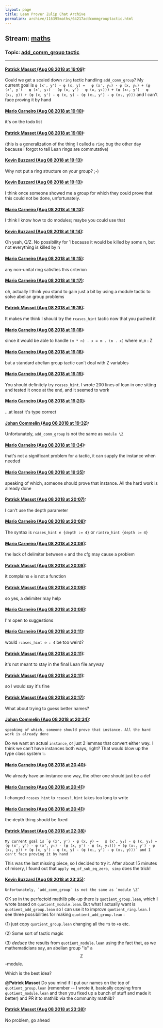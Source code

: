 ```yaml
---
layout: page
title: Lean Prover Zulip Chat Archive 
permalink: archive/116395maths/64217addcommgrouptactic.html
---
```


## Stream: [maths](index.html)
### Topic: [add_comm_group tactic](64217addcommgrouptactic.html)

---

#### [Patrick Massot (Aug 08 2018 at 19:09)](https://leanprover.zulipchat.com/#narrow/stream/116395-maths/topic/add_comm_group%20tactic/near/131120526):
Could we get a scaled down `ring` tactic handling `add_comm_group`? My current goal is `φ (x', y') - φ (x, y) =   φ (x', y₁) - φ (x, y₁) + (φ (x', y') - φ (x', y₁) - (φ (x, y') - φ (x, y₁))) + (φ (x₁, y') - φ (x₁, y)) + (φ (x, y') - φ (x, y) - (φ (x₁, y') - φ (x₁, y)))` and I can't face proving it by hand

#### [Mario Carneiro (Aug 08 2018 at 19:10)](https://leanprover.zulipchat.com/#narrow/stream/116395-maths/topic/add_comm_group%20tactic/near/131120596):
it's on the todo list

#### [Patrick Massot (Aug 08 2018 at 19:10)](https://leanprover.zulipchat.com/#narrow/stream/116395-maths/topic/add_comm_group%20tactic/near/131120597):
(this is a generalization of the thing I called a `ring` bug the other day because I forgot to tell Lean rings are commutative)

#### [Kevin Buzzard (Aug 08 2018 at 19:13)](https://leanprover.zulipchat.com/#narrow/stream/116395-maths/topic/add_comm_group%20tactic/near/131120730):
Why not put a ring structure on your group? ;-)

#### [Kevin Buzzard (Aug 08 2018 at 19:13)](https://leanprover.zulipchat.com/#narrow/stream/116395-maths/topic/add_comm_group%20tactic/near/131120750):
I think once someone showed me a group for which they could prove that this could not be done, unfortunately.

#### [Mario Carneiro (Aug 08 2018 at 19:13)](https://leanprover.zulipchat.com/#narrow/stream/116395-maths/topic/add_comm_group%20tactic/near/131120759):
I think I know how to do modules; maybe you could use that

#### [Kevin Buzzard (Aug 08 2018 at 19:14)](https://leanprover.zulipchat.com/#narrow/stream/116395-maths/topic/add_comm_group%20tactic/near/131120813):
Oh yeah, Q/Z. No possibility for 1 because it would be killed by some n, but not everything is killed by n

#### [Mario Carneiro (Aug 08 2018 at 19:15)](https://leanprover.zulipchat.com/#narrow/stream/116395-maths/topic/add_comm_group%20tactic/near/131120860):
any non-unital ring satisfies this criterion

#### [Mario Carneiro (Aug 08 2018 at 19:17)](https://leanprover.zulipchat.com/#narrow/stream/116395-maths/topic/add_comm_group%20tactic/near/131120979):
oh, actually I think you stand to gain just a bit by using a module tactic to solve abelian group problems

#### [Patrick Massot (Aug 08 2018 at 19:18)](https://leanprover.zulipchat.com/#narrow/stream/116395-maths/topic/add_comm_group%20tactic/near/131120989):
It makes me think I should try the `rcases_hint` tactic now that you pushed it

#### [Mario Carneiro (Aug 08 2018 at 19:18)](https://leanprover.zulipchat.com/#narrow/stream/116395-maths/topic/add_comm_group%20tactic/near/131121036):
since it would be able to handle `(m * n) . x = m . (n . x)` where m,n : Z

#### [Mario Carneiro (Aug 08 2018 at 19:18)](https://leanprover.zulipchat.com/#narrow/stream/116395-maths/topic/add_comm_group%20tactic/near/131121042):
but a standard abelian group tactic can't deal with Z variables

#### [Mario Carneiro (Aug 08 2018 at 19:19)](https://leanprover.zulipchat.com/#narrow/stream/116395-maths/topic/add_comm_group%20tactic/near/131121067):
You should definitely try `rcases_hint`. I wrote 200 lines of lean in one sitting and tested it once at the end, and it seemed to work

#### [Mario Carneiro (Aug 08 2018 at 19:20)](https://leanprover.zulipchat.com/#narrow/stream/116395-maths/topic/add_comm_group%20tactic/near/131121113):
...at least it's type correct

#### [Johan Commelin (Aug 08 2018 at 19:32)](https://leanprover.zulipchat.com/#narrow/stream/116395-maths/topic/add_comm_group%20tactic/near/131121736):
Unfortunately, `add_comm_group` is not the same as `module \Z`

#### [Mario Carneiro (Aug 08 2018 at 19:34)](https://leanprover.zulipchat.com/#narrow/stream/116395-maths/topic/add_comm_group%20tactic/near/131121833):
that's not a significant problem for a tactic, it can supply the instance when needed

#### [Mario Carneiro (Aug 08 2018 at 19:35)](https://leanprover.zulipchat.com/#narrow/stream/116395-maths/topic/add_comm_group%20tactic/near/131121859):
speaking of which, someone should prove that instance. All the hard work is already done

#### [Patrick Massot (Aug 08 2018 at 20:07)](https://leanprover.zulipchat.com/#narrow/stream/116395-maths/topic/add_comm_group%20tactic/near/131123895):
I can't use the depth parameter

#### [Mario Carneiro (Aug 08 2018 at 20:08)](https://leanprover.zulipchat.com/#narrow/stream/116395-maths/topic/add_comm_group%20tactic/near/131123968):
The syntax is `rcases_hint e {depth := 4}` or `rintro_hint {depth := 4}`

#### [Mario Carneiro (Aug 08 2018 at 20:08)](https://leanprover.zulipchat.com/#narrow/stream/116395-maths/topic/add_comm_group%20tactic/near/131123979):
the lack of delimiter between `e` and the cfg may cause a problem

#### [Patrick Massot (Aug 08 2018 at 20:08)](https://leanprover.zulipchat.com/#narrow/stream/116395-maths/topic/add_comm_group%20tactic/near/131123982):
it complains `e` is not a function

#### [Patrick Massot (Aug 08 2018 at 20:09)](https://leanprover.zulipchat.com/#narrow/stream/116395-maths/topic/add_comm_group%20tactic/near/131123992):
so yes, a delimiter may help

#### [Mario Carneiro (Aug 08 2018 at 20:09)](https://leanprover.zulipchat.com/#narrow/stream/116395-maths/topic/add_comm_group%20tactic/near/131123998):
I'm open to suggestions

#### [Mario Carneiro (Aug 08 2018 at 20:11)](https://leanprover.zulipchat.com/#narrow/stream/116395-maths/topic/add_comm_group%20tactic/near/131124080):
would `rcases_hint e : 4` be too weird?

#### [Patrick Massot (Aug 08 2018 at 20:11)](https://leanprover.zulipchat.com/#narrow/stream/116395-maths/topic/add_comm_group%20tactic/near/131124093):
it's not meant to stay in the final Lean file anyway

#### [Patrick Massot (Aug 08 2018 at 20:11)](https://leanprover.zulipchat.com/#narrow/stream/116395-maths/topic/add_comm_group%20tactic/near/131124101):
so I would say it's fine

#### [Patrick Massot (Aug 08 2018 at 20:17)](https://leanprover.zulipchat.com/#narrow/stream/116395-maths/topic/add_comm_group%20tactic/near/131124410):
What about trying to guess better names?

#### [Johan Commelin (Aug 08 2018 at 20:34)](https://leanprover.zulipchat.com/#narrow/stream/116395-maths/topic/add_comm_group%20tactic/near/131125303):
```quote
speaking of which, someone should prove that instance. All the hard work is already done
```
Do we want an actual `instance`, or just 2 lemmas that convert either way. I think we can't have instances both ways, right? That would blow up the type class system :boom:

#### [Mario Carneiro (Aug 08 2018 at 20:40)](https://leanprover.zulipchat.com/#narrow/stream/116395-maths/topic/add_comm_group%20tactic/near/131125618):
We already have an instance one way, the other one should just be a def

#### [Mario Carneiro (Aug 08 2018 at 20:41)](https://leanprover.zulipchat.com/#narrow/stream/116395-maths/topic/add_comm_group%20tactic/near/131125639):
I changed `rcases_hint` to `rcases?`, `hint`  takes too long to write

#### [Mario Carneiro (Aug 08 2018 at 20:41)](https://leanprover.zulipchat.com/#narrow/stream/116395-maths/topic/add_comm_group%20tactic/near/131125657):
the depth thing should be fixed

#### [Patrick Massot (Aug 08 2018 at 22:38)](https://leanprover.zulipchat.com/#narrow/stream/116395-maths/topic/add_comm_group%20tactic/near/131131422):
```quote
My current goal is `φ (x', y') - φ (x, y) =   φ (x', y₁) - φ (x, y₁) + (φ (x', y') - φ (x', y₁) - (φ (x, y') - φ (x, y₁))) + (φ (x₁, y') - φ (x₁, y)) + (φ (x, y') - φ (x, y) - (φ (x₁, y') - φ (x₁, y)))` and I can't face proving it by hand
```
This was the last missing piece, so I decided to try it. After about 15 minutes of misery, I found out that `apply eq_of_sub_eq_zero, simp` does the trick!

#### [Kevin Buzzard (Aug 08 2018 at 23:35)](https://leanprover.zulipchat.com/#narrow/stream/116395-maths/topic/add_comm_group%20tactic/near/131133991):
```quote
Unfortunately, `add_comm_group` is not the same as `module \Z`
```
OK so in the perfectoid mathlib pile-up there is `quotient_group.lean`, which I wrote based on `quotient_module.lean`. But what I actually want is `quotient_add_group.lean` so I can use it to improve `quotient_ring.lean`. I see three possibilities for making `quotient_add_group.lean` : 

(1) just copy `quotient_group.lean` changing all the `*`s to `+`s etc. 

(2) Some sort of tactic magic

(3) *deduce* the results from `quotient_module.lean` using the fact that, as we mathematicians say, an abelian group "is" a $$\mathbb{Z}$$-module.

Which is the best idea?

@**Patrick Massot** Do you mind if I put our names on the top of `quotient_group.lean` (remember -- I wrote it, basically copying from `quotient_module.lean` and then you fixed up a bunch of stuff and made it better) and PR it to mathlib via the community mathlib?

#### [Patrick Massot (Aug 08 2018 at 23:38)](https://leanprover.zulipchat.com/#narrow/stream/116395-maths/topic/add_comm_group%20tactic/near/131134156):
No problem, go ahead

